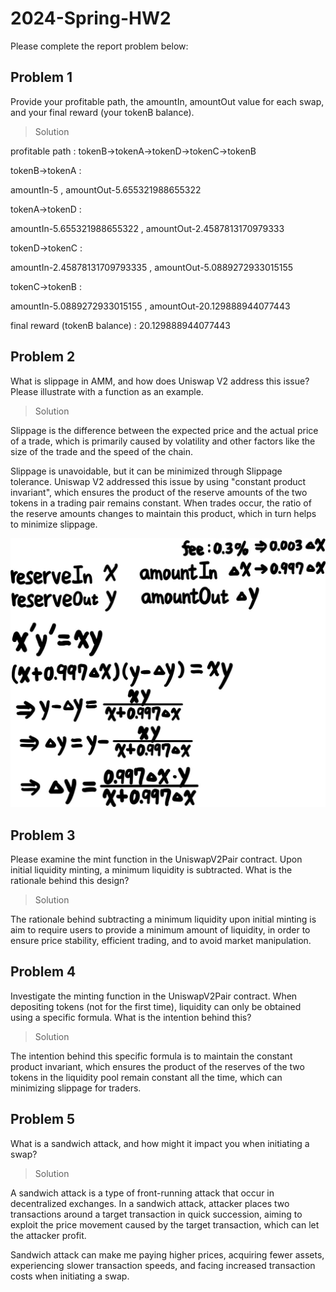 # 2024-Spring-HW2

Please complete the report problem below:

## Problem 1
Provide your profitable path, the amountIn, amountOut value for each swap, and your final reward (your tokenB balance).

> Solution

profitable path : tokenB->tokenA->tokenD->tokenC->tokenB

tokenB->tokenA : 

amountIn-5 , amountOut-5.655321988655322

tokenA->tokenD : 

amountIn-5.655321988655322 , amountOut-2.4587813170979333

tokenD->tokenC : 

amountIn-2.45878131709793335 , amountOut-5.0889272933015155

tokenC->tokenB : 

amountIn-5.0889272933015155 , amountOut-20.129888944077443

final reward (tokenB balance) : 20.129888944077443


 

## Problem 2
What is slippage in AMM, and how does Uniswap V2 address this issue? Please illustrate with a function as an example.

> Solution

Slippage is the difference between the expected price and the actual price of a trade, which is primarily caused by volatility and other factors like the size of the trade and the speed of the chain. 

Slippage is unavoidable, but it can be minimized through Slippage tolerance.
Uniswap V2 addressed this issue by using "constant product invariant", which ensures the product of the reserve amounts of the two tokens in a trading pair remains constant. When trades occur, the ratio of the reserve amounts changes to maintain this product, which in turn helps to minimize slippage. 

![alt text](image-1.png)

## Problem 3
Please examine the mint function in the UniswapV2Pair contract. Upon initial liquidity minting, a minimum liquidity is subtracted. What is the rationale behind this design?

> Solution

The rationale behind subtracting a minimum liquidity upon initial minting is aim to require users to provide a minimum amount of liquidity, in order to ensure price stability, efficient trading, and to avoid market manipulation.

## Problem 4
Investigate the minting function in the UniswapV2Pair contract. When depositing tokens (not for the first time), liquidity can only be obtained using a specific formula. What is the intention behind this?

> Solution

The intention behind this specific formula is to maintain the constant product invariant, which ensures the product of the reserves of the two tokens in the liquidity pool remain constant all the time, which can minimizing slippage for traders. 

## Problem 5
What is a sandwich attack, and how might it impact you when initiating a swap?

> Solution


A sandwich attack is a type of front-running attack that occur in decentralized exchanges. In a sandwich attack, attacker places two transactions around a target transaction in quick succession, aiming to exploit the price movement caused by the target transaction, which can let the attacker profit.

Sandwich attack can make me paying higher prices, acquiring fewer assets, experiencing slower transaction speeds, and facing increased transaction costs when initiating a swap. 
